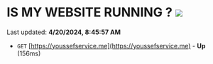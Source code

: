 # IS MY WEBSITE RUNNING ? [![](https://img.shields.io/static/v1?label=Sponsor&message=%E2%9D%A4&logo=GitHub&color=%23fe8e86)](https://github.com/sponsors/<username>)

Last updated: **4/20/2024, 8:45:57 AM**

- `GET` [https://youssefservice.me](https://youssefservice.me) - **Up** (156ms)
